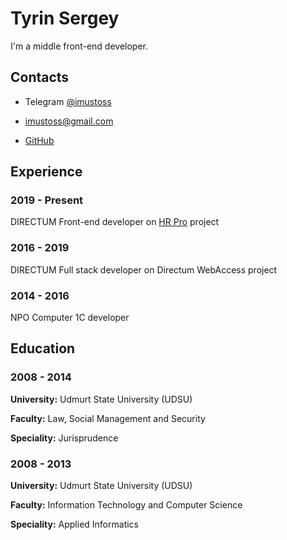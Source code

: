 # Tyrin Sergey

I'm a middle front-end developer. 

## Contacts

* Telegram [@imustoss](https://t.me/imustoss)

* imustoss@gmail.com

* [GitHub](https://github.com/MuStoSS)

## Experience

### 2019 - Present
DIRECTUM
Front-end developer on [HR Pro](https://www.directum.ru/products/hr_pro) project

### 2016 - 2019
DIRECTUM
Full stack developer on Directum WebAccess project

### 2014 - 2016
NPO Computer
1C developer

## Education

### 2008 - 2014
**University:** Udmurt State University (UDSU)

**Faculty:** Law, Social Management and Security

**Speciality:** Jurisprudence

### 2008 - 2013
**University:** Udmurt State University (UDSU)

**Faculty:** Information Technology and Computer Science

**Speciality:** Applied Informatics
